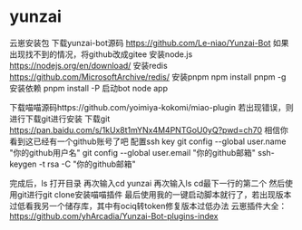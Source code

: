 # yunzai
云崽安装包
下载yunzai-bot源码 https://github.com/Le-niao/Yunzai-Bot
如果出现找不到的情况，将github改成gitee
安装node.js https://nodejs.org/en/download/
安装redis https://github.com/MicrosoftArchive/redis/
安装pnpm npm install pnpm -g
安装依赖 pnpm install -P
启动bot node app

下载喵喵源码https://github.com/yoimiya-kokomi/miao-plugin
若出现错误，则进行下载git进行安装
下载git
https://pan.baidu.com/s/1kUx8t1mYNx4M4PNTGoU0yQ?pwd=ch70
相信你看到这已经有一个github账号了吧
配置ssh key
git config --global user.name "你的github用户名"
git config --global user.email "你的github邮箱"
ssh-keygen -t rsa -C "你的github邮箱"

完成后，ls
打开目录
再次输入cd yunzai
再次输入ls
cd最下一行的第二个
然后使用git进行git clone安装喵喵插件
最后使用我的一键启动脚本就行了，若出现版本过低看我另一个储存库，其中有ociq转token修复版本过低办法
云崽插件大全：
https://github.com/yhArcadia/Yunzai-Bot-plugins-index
